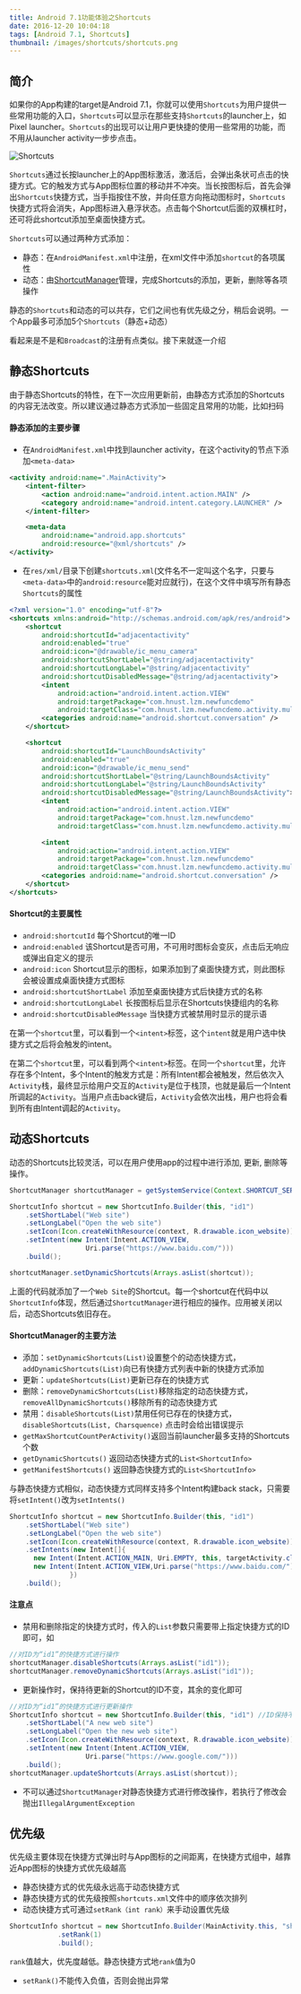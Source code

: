 ```yaml
---
title: Android 7.1功能体验之Shortcuts
date: 2016-12-20 10:04:18
tags: [Android 7.1, Shortcuts]
thumbnail: /images/shortcuts/shortcuts.png
---
```

## 简介

如果你的App构建的target是Android 7.1，你就可以使用`Shortcuts`为用户提供一些常用功能的入口，`Shortcuts`可以显示在那些支持`Shortcuts`的launcher上，如Pixel launcher。`Shortcuts`的出现可以让用户更快捷的使用一些常用的功能，而不用从launcher activity一步步点击。
<!--more-->

![Shortcuts](/images/shortcuts/shortcuts.png)

`Shortcuts`通过长按launcher上的App图标激活，激活后，会弹出条状可点击的快捷方式。它的触发方式与App图标位置的移动并不冲突。当长按图标后，首先会弹出`Shortcuts`快捷方式，当手指按住不放，并向任意方向拖动图标时，`Shortcuts`快捷方式将会消失，App图标进入悬浮状态。点击每个Shortcut后面的双横杠时，还可将此shortcut添加至桌面快捷方式。

`Shortcuts`可以通过两种方式添加：
* 静态：在`AndroidManifest.xml`中注册，在xml文件中添加`shortcut`的各项属性
* 动态：由[ShortcutManager](https://developer.android.com/reference/android/content/pm/ShortcutManager.html)管理，完成Shortcuts的添加，更新，删除等各项操作

静态的`Shortcuts`和动态的可以共存，它们之间也有优先级之分，稍后会说明。一个App最多可添加5个`Shortcuts`（静态+动态）

看起来是不是和`Broadcast`的注册有点类似。接下来就逐一介绍

## 静态Shortcuts
由于静态Shortcuts的特性，在下一次应用更新前，由静态方式添加的Shortcuts的内容无法改变。所以建议通过静态方式添加一些固定且常用的功能，比如扫码

#### 静态添加的主要步骤
* 在`AndroidManifest.xml`中找到launcher activity，在这个activity的节点下添加`<meta-data>`
```xml
<activity android:name=".MainActivity">
    <intent-filter>
        <action android:name="android.intent.action.MAIN" />
        <category android:name="android.intent.category.LAUNCHER" />
    </intent-filter>

    <meta-data
        android:name="android.app.shortcuts"
        android:resource="@xml/shortcuts" />
</activity>
```
* 在`res/xml/`目录下创建`shortcuts.xml`(文件名不一定叫这个名字，只要与`<meta-data>`中的`android:resource`能对应就行)，在这个文件中填写所有静态`Shortcuts`的属性

```xml
<?xml version="1.0" encoding="utf-8"?>
<shortcuts xmlns:android="http://schemas.android.com/apk/res/android">
    <shortcut
        android:shortcutId="adjacentactivity"
        android:enabled="true"
        android:icon="@drawable/ic_menu_camera"
        android:shortcutShortLabel="@string/adjacentactivity"
        android:shortcutLongLabel="@string/adjacentactivity"
        android:shortcutDisabledMessage="@string/adjacentactivity">
        <intent
            android:action="android.intent.action.VIEW"
            android:targetPackage="com.hnust.lzm.newfuncdemo"
            android:targetClass="com.hnust.lzm.newfuncdemo.activity.multiWindowActivities.AdjacentActivity" />
        <categories android:name="android.shortcut.conversation" />
    </shortcut>

    <shortcut
        android:shortcutId="LaunchBoundsActivity"
        android:enabled="true"
        android:icon="@drawable/ic_menu_send"
        android:shortcutShortLabel="@string/LaunchBoundsActivity"
        android:shortcutLongLabel="@string/LaunchBoundsActivity"
        android:shortcutDisabledMessage="@string/LaunchBoundsActivity">
        <intent
            android:action="android.intent.action.VIEW"
            android:targetPackage="com.hnust.lzm.newfuncdemo"
            android:targetClass="com.hnust.lzm.newfuncdemo.activity.multiWindowActivities.LaunchBoundsActivity" />

        <intent
            android:action="android.intent.action.VIEW"
            android:targetPackage="com.hnust.lzm.newfuncdemo"
            android:targetClass="com.hnust.lzm.newfuncdemo.activity.multiWindowActivities.AdjacentActivity" />
        <categories android:name="android.shortcut.conversation" />
    </shortcut>
</shortcuts>
```

#### Shortcut的主要属性
* `android:shortcutId`  每个Shortcut的唯一ID
* `android:enabled`   该Shortcut是否可用，不可用时图标会变灰，点击后无响应或弹出自定义的提示
* `android:icon`   Shortcut显示的图标，如果添加到了桌面快捷方式，则此图标会被设置成桌面快捷方式图标
* `android:shortcutShortLabel`  添加至桌面快捷方式后快捷方式的名称
* `android:shortcutLongLabel`   长按图标后显示在Shortcuts快捷组内的名称
* `android:shortcutDisabledMessage`  当快捷方式被禁用时显示的提示语

在第一个`shortcut`里，可以看到一个`<intent>`标签，这个`intent`就是用户选中快捷方式之后将会触发的intent。

在第二个`shortcut`里，可以看到两个`<intent>`标签。在同一个`shortcut`里，允许存在多个Intent，多个Intent的触发方式是：所有Intent都会被触发，然后依次入`Activity`栈，最终显示给用户交互的`Activity`是位于栈顶，也就是最后一个Intent所调起的`Activity`。当用户点击back键后，`Activity`会依次出栈，用户也将会看到所有由Intent调起的`Activity`。


## 动态Shortcuts
动态的Shortcuts比较灵活，可以在用户使用app的过程中进行添加, 更新, 删除等操作。
```java
ShortcutManager shortcutManager = getSystemService(Context.SHORTCUT_SERVICE);

ShortcutInfo shortcut = new ShortcutInfo.Builder(this, "id1")
    .setShortLabel("Web site")
    .setLongLabel("Open the web site")
    .setIcon(Icon.createWithResource(context, R.drawable.icon_website))
    .setIntent(new Intent(Intent.ACTION_VIEW,
                   Uri.parse("https://www.baidu.com/")))
    .build();

shortcutManager.setDynamicShortcuts(Arrays.asList(shortcut));
```
上面的代码就添加了一个`Web Site`的Shortcut。每一个shortcut在代码中以`ShortcutInfo`体现，然后通过`ShortcutManager`进行相应的操作。应用被关闭以后，动态Shortcuts依旧存在。

#### ShortcutManager的主要方法
* 添加：`setDynamicShortcuts(List)`设置整个的动态快捷方式，` addDynamicShortcuts(List)`向已有快捷方式列表中新的快捷方式添加
* 更新：`updateShortcuts(List)`更新已存在的快捷方式
* 删除：`removeDynamicShortcuts(List)`移除指定的动态快捷方式，`removeAllDynamicShortcuts()`移除所有的动态快捷方式
* 禁用：`disableShortcuts(List)`禁用任何已存在的快捷方式，`disableShortcuts(List, Charsquence)` 点击时会给出错误提示
* `getMaxShortcutCountPerActivity()`返回当前launcher最多支持的Shortcuts个数
* `getDynamicShortcuts()`   返回动态快捷方式的`List<ShortcutInfo>`
* `getManifestShortcuts()`   返回静态快捷方式的`List<ShortcutInfo>`

与静态快捷方式相似，动态快捷方式同样支持多个Intent构建back stack，只需要将`setIntent()`改为`setIntents()`
```java
ShortcutInfo shortcut = new ShortcutInfo.Builder(this, "id1")
    .setShortLabel("Web site")
    .setLongLabel("Open the web site")
    .setIcon(Icon.createWithResource(context, R.drawable.icon_website))
    .setIntents(new Intent[]{
      new Intent(Intent.ACTION_MAIN, Uri.EMPTY, this, targetActivity.class),
      new Intent(Intent.ACTION_VIEW,Uri.parse("https://www.baidu.com/"))
               })
    .build();
```

#### 注意点
* 禁用和删除指定的快捷方式时，传入的`List`参数只需要带上指定快捷方式的ID即可，如
```java
//对ID为“id1”的快捷方式进行操作
shortcutManager.disableShortcuts(Arrays.asList("id1"));
shortcutManager.removeDynamicShortcuts(Arrays.asList("id1"));
```

* 更新操作时，保持待更新的Shortcut的ID不变，其余的变化即可
```java
//对ID为“id1”的快捷方式进行更新操作
ShortcutInfo shortcut = new ShortcutInfo.Builder(this, "id1") //ID保持不变
    .setShortLabel("A new web site")
    .setLongLabel("Open the new web site")
    .setIcon(Icon.createWithResource(context, R.drawable.icon_website))
    .setIntent(new Intent(Intent.ACTION_VIEW,
                   Uri.parse("https://www.google.com/")))
    .build();
shortcutManager.updateShortcuts(Arrays.asList(shortcut));
```

* 不可以通过`ShortcutManager`对静态快捷方式进行修改操作，若执行了修改会抛出`IllegalArgumentException`

## 优先级
优先级主要体现在快捷方式弹出时与App图标的之间距离，在快捷方式组中，越靠近App图标的快捷方式优先级越高
* 静态快捷方式的优先级永远高于动态快捷方式
* 静态快捷方式的优先级按照`shortcuts.xml`文件中的顺序依次排列
* 动态快捷方式可通过`setRank（int rank）`来手动设置优先级
```java
ShortcutInfo shortcut = new ShortcutInfo.Builder(MainActivity.this, "shortcut")
            .setRank(1)
            .build();
```
  `rank`值越大，优先度越低。静态快捷方式地`rank`值为0
* `setRank()`不能传入负值，否则会抛出异常
